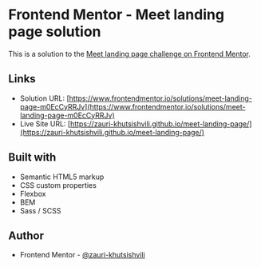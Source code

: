 # Frontend Mentor - Meet landing page solution

This is a solution to the [Meet landing page challenge on Frontend Mentor](https://www.frontendmentor.io/challenges/meet-landing-page-rbTDS6OUR).

## Links

- Solution URL: [https://www.frontendmentor.io/solutions/meet-landing-page-m0EcCyRRJv](https://www.frontendmentor.io/solutions/meet-landing-page-m0EcCyRRJv)
- Live Site URL: [https://zauri-khutsishvili.github.io/meet-landing-page/](https://zauri-khutsishvili.github.io/meet-landing-page/)

## Built with

- Semantic HTML5 markup
- CSS custom properties
- Flexbox
- BEM
- Sass / SCSS

## Author

- Frontend Mentor - [@zauri-khutsishvili](https://www.frontendmentor.io/profile/zauri-khutsishvili)